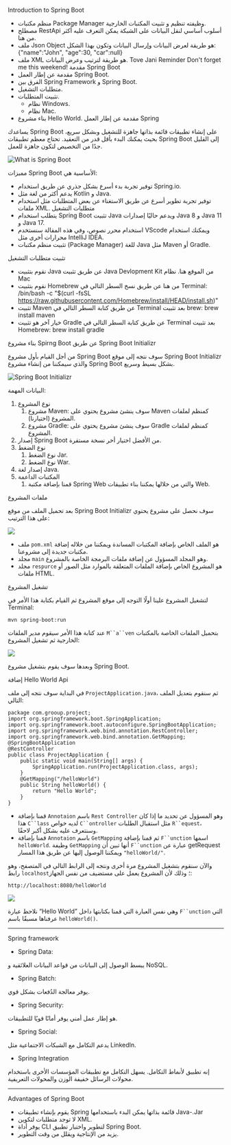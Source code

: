 Introduction to Spring Boot

- منظم مكتبات Package Manager وظيفته تنظيم و تثبيت المكتبات الخارجية.
- مصطلح RestApi أسلوب أساسي لنقل البيانات على الشبكة يمكن التعرف عليه أكثر من هنا.
- ملف Json Object هو طريقة لعرض البيانات وإرسال البيانات وتكون بهذا الشكل:
    {"name":"John", "age":30, "car":null}
- ملف XML هو طريقة لترتيب وعرض البيانات.
    <note>
        <to>Tove</to>
        <from>Jani</from>
        <heading>Reminder</heading>
        <body>Don't forget me this weekend!</body>
    </note>
مقدمة Spring Boot 
- مقدمة عن إطار العمل Spring Boot.
- الفرق بين Spring Framework و Spring Boot.
- متطلبات التشغيل.
- تثبيت المتطلبات.
    - نظام Windows.
    - نظام Mac.
- بناء مشروع Hello World.
مقدمة عن إطار العمل Spring

يساعدك Spring Boot على إنشاء تطبيقات قائمة بذاتها جاهزة للتشغيل وبشكل سريع، بحيث يمكنك البدء بأقل قدر من التعقيد. تحتاج معظم تطبيقات Spring Boot إلى القليل جدًا من التخصيص لتكون جاهزة للعمل.


![What is Spring Boot](https://static.javatpoint.com/springboot/images/what-is-spring-boot.png)


مميزات Spring Boot الأساسية هي:

- توفير تجربة بدء أسرع بشكل جذري عن طريق استخدام Spring.io.
- يدعم أكثر من لغة مثل Kotlin و Java.
- توفير تجربة تطوير أسرع عن طريق الاستغناء عن بعض المتطلبات مثل استخدام ملفات XML.
متطلبات التشغيل
- يتطلب استخدام Spring Boot تثبيت Java ويدعم حاليًا إصدارات Java 8 و Java 11 و Java 17.
- استخدام محرر نصوص، وفي هذه المقالة سنستخدم VScode ويمكنك استخدام محرارات أخرى مثل IntelliJ IDEA.
- تثبيت منظم مكتبات (Package Manager) للغة Java مثل Maven أو Gradle.


تثبيت متطلبات التشغيل
- نقوم بتثبيت Java عن طريق تثبيت Java Devlopment Kit من الموقع هنا.
نظام Mac
- نقوم بتثبيت Homebrew من هنا عن طريق نسخ السطر التالي في Terminal:
    /bin/bash -c "$(curl -fsSL https://raw.githubusercontent.com/Homebrew/install/HEAD/install.sh)"
- تثبيت Maven عن طريق كتابة السطر التالي في Terminal بعد تثبيت brew:
    brew install maven
- خيار آخر هو تثبيت Gradle عن طريق كتابة السطر التالي في Terminal بعد تثبيت Homebrew:
    brew install gradle


بناء مشروع Spirng Boot عن طريق Spring Boot Initializr

من أجل القيام بأول مشروع Spring Boot سوف نتجه إلى موقع Spring Boot Initializr والذي سيمكننا من إنشاء مشروع Spring Boot بشكل بسيط وسريع.
 

![Spring Boot Initializr](https://paper-attachments.dropbox.com/s_4E5081556D8D7995404A88F735C9A07394B3AAF32E4850A4FE39753C3240EBAD_1637503118742_Untitled.png)


البيانات المهمة:

1. نوع المشروع
    1. مشروع Maven: سوف ينشئ مشروع يحتوي على Maven كمنظم لملفات المشروع (اختيارنا).
    2. مشروع Gradle: سوف ينشئ مشروع يحتوي على Gradle كمنظم لملفات المشروع.
2. إصدار Spring Boot من الأفضل اختيار أخر نسخة مستقرة.
3. نوع الضغط
    1. نوع الضغط Jar.
    2. نوع الضغط War.
4. إصدار لغة Java.
5. المكتبات الداعمة
    1. قمنا بإضافة مكتبة Spring Web والتي من خلالها يمكننا بناء تطبيقات Web.


ملفات المشروع

بعد تحميل الملف من موقع Spring Boot Initializr سوف نحصل على مشروع يحتوي على هذا الترتيب: 

![](https://paper-attachments.dropbox.com/s_4E5081556D8D7995404A88F735C9A07394B3AAF32E4850A4FE39753C3240EBAD_1637580930718_image.png)

- ملف `pom.xml` هو الملف الخاص بإضافة المكتبات المساندة ويمكننا من خلاله إضافة مكتبات جديدة إلى مشروعنا.
- مجلد `main` وهو المجلد المسؤول عن إضافة ملفات البرمجة الخاصة بالمشروع.
- مجلد `respurce` هو المشروع الخاص بإضافة الملفات المتعلقة بالموارد مثل الصور أو ملفات HTML.


تشغيل المشروع 

لتشغيل المشروع علينا أولًا التوجه إلى موقع المشروع ثم القيام بكتابة هذا الأمر في Terminal:

    mvn spring-boot:run 

عند كتابة هذا الأمر سيقوم مدير الملفات `M``a``ven` بتحميل الملفات الخاصة بالمكتبات الخارجية ثم تشغيل المشروع:

![](https://paper-attachments.dropbox.com/s_4E5081556D8D7995404A88F735C9A07394B3AAF32E4850A4FE39753C3240EBAD_1637581330112_image.png)


وبعدها سوف يقوم بتشغيل مشروع Spring Boot.


إضافة Hello World Api

في البداية سوف نتجه إلى ملف `ProjectApplication.java`، ثم سنقوم بتعديل الملف التالي:

    package com.grooup.project;
    import org.springframework.boot.SpringApplication;
    import org.springframework.boot.autoconfigure.SpringBootApplication;
    import org.springframework.web.bind.annotation.RestController;
    import org.springframework.web.bind.annotation.GetMapping;
    @SpringBootApplication
    @RestController
    public class ProjectApplication {
        public static void main(String[] args) {
            SpringApplication.run(ProjectApplication.class, args);
        }
        @GetMapping("/helloWorld")
        public String helloWorld() {
            return "Hello World";
        }
    } 
- قمنا بإضافة `Annotaion` باسم `Rest Controller` وهو المسؤول عن تحديد ما إذا كان هذا `C``lass` لديه خواص `C``ontroller` مثل استقبال الطلبات `R``equest`، وسنتعرف عليه بشكل أكبر لاحقًا.
- قمنا بإضافة `Annotaion` باسم `GetMapping` ثم قمنا بإضافة `F``unction` اسمها `helloWorld`. وظيفة `GetMapping` أنها تبين أن `F``unction` عبارة عن getRequest ويمكننا الوصول إليها عن طريق هذا المسار `"helloWorld/"`.

والآن سنقوم بتشغيل المشروع مرة أخرى ونتجه إلى الرابط التالي في المتصفح، وهو رابط `localhost`؛ وذلك لأن المشروع يعمل على مستضيف من نفس الجهاز:

    http://localhost:8080/helloWorld


![](https://paper-attachments.dropbox.com/s_4E5081556D8D7995404A88F735C9A07394B3AAF32E4850A4FE39753C3240EBAD_1637582895855_image.png)


نلاحظ عبارة “Hello World” وهي نفس العبارة التي قمنا بكتابتها داخل `F``unction` التي عرفناها مسبقًا باسم `helloWorld()`.



----------


Spring framework 


- Spring Data:

يبسط الوصول إلى البيانات من قواعد البيانات العلائقية و NoSQL.

- Spring Batch: 

يوفر معالجة الدُفعات بشكل قوي.

- Spring Security: 

هو إطار عمل أمني يوفر أمانًا قويًا للتطبيقات.

- Spring Social: 

يدعم التكامل مع الشبكات الاجتماعية مثل LinkedIn.

- Spring Integration

إنه تطبيق لأنماط التكامل. يسهل التكامل مع تطبيقات المؤسسات الأخرى باستخدام محولات الرسائل خفيفة الوزن والمحولات التعريفية.



----------


Advantages of Spring Boot
- يقوم بإنشاء تطبيقات Spring قائمة بذاتها يمكن البدء باستخدامها Java-.Jar
- لا توجد متطلبات لتكوين XML.
- يوفر أداة CLI لتطوير واختبار تطبيق Spring Boot.
- يزيد من الإنتاجية ويقلل من وقت التطوير.

